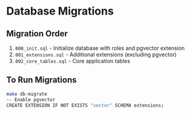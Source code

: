 # Database Migrations

## Migration Order

1. `000_init.sql` - Initialize database with roles and pgvector extension
2. `001_extensions.sql` - Additional extensions (excluding pgvector)
3. `002_core_tables.sql` - Core application tables

## To Run Migrations

```bash
make db-migrate
-- Enable pgvector
CREATE EXTENSION IF NOT EXISTS "vector" SCHEMA extensions;

